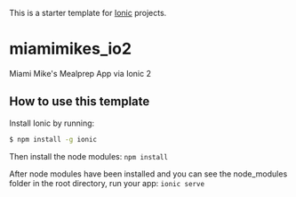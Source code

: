 This is a starter template for [Ionic](http://ionicframework.com/docs/) projects.

# miamimikes_io2
Miami Mike's Mealprep App via Ionic 2

## How to use this template

Install Ionic by running:

```bash
$ npm install -g ionic
```

Then install the node modules:
`npm install`

After node modules have been installed and you can see the node_modules folder in the root directory, run your app:
`ionic serve`
